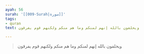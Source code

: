 ```yaml
---
ayah: 56
surah: '[[009-Surah|سورة]]'
tags:
- quran
text: ويحلفون بالله إنهم لمنكم وما هم منكم ولكنهم قوم يفرقون

---
```

> ويحلفون بالله إنهم لمنكم وما هم منكم ولكنهم قوم يفرقون
